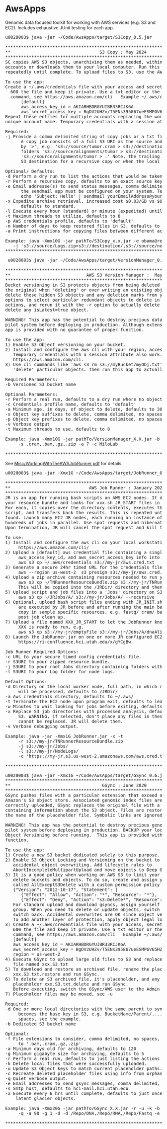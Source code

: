 # AwsApps
Genomic data focused toolkit for working with AWS services (e.g. S3 and EC2). Includes exhaustive JUnit testing for each app. 

<pre>
u0028003$ java -jar ~/Code/AwsApps/target/S3Copy_0.5.jar 

**************************************************************************************
**                                  S3 Copy : May 2024                              **
**************************************************************************************
SC copies AWS S3 objects, unarchiving them as needed, within the same or different
accounts or downloads them to your local computer. Run this as a daemon with -l or run
repeatedly until complete. To upload files to S3, use the AWS CLI. 

To use the app:
Create a ~/.aws/credentials file with your access and secret info, chmod
  600 the file and keep it private. Use a txt editor or the AWS CLI configure
  command, see https://aws.amazon.com/cli   Example ~/.aws/credentials file:
      [default]
      aws_access_key_id = AKIARHBDRGYUIBR33RCJK6A
      aws_secret_access_key = BgDV2UHZv/T5ENs395867ueESMPGV65HZMpUQ
Repeat these entries for multiple accounts replacing the word 'default' with a single
unique account name. Temporary credentials with a session attribute also work.

Required:
-j Provide a comma delimited string of copy jobs or a txt file with one per line.
      A copy job consists of a full S3 URI as the source and a destination separated
      by '>', e.g. 's3://source/tumor.cram > s3://destination/collabTumor.cram' or
      folders 's3://source/alignments/tumor > s3://destination/Collab/' or local
      's3://source/alignments/tumor > .' Note, the trailing '/' is required in the
      S3 destination for a recursive copy or when the local folder doesn't exist.

Optional/ Defaults:
-d Perform a dry run to list the actions that would be taken
-r Perform a recursive copy, defaults to an exact source key match
-e Email addresse(s) to send status messages, comma delimited, no spaces. Note, 
      the sendmail app must be configured on your system. Test it:
      echo 'Subject: Hello' | sendmail yourEmailAddress@yourProvider.com
-x Expedite archive retrieval, increased cost $0.03/GB vs $0.01/GB, 1-5min vs 3-12hr, 
      defaults to standard.
-l Execute every hour (standard) or minute (expedited) until complete
-t Maximum threads to utilize, defaults to 8
-p AWS credentials profile, defaults to 'default'
-n Number of days to keep restored files in S3, defaults to 1
-a Print instructions for copying files between different accounts

Example: java -Xmx10G -jar pathTo/S3Copy_x.x.jar -e obama@real.gov -p obama -d -l
   -j 's3://source/Logs.zip>s3://destination/,s3://source/normal > ~/Downloads/' -r
**************************************************************************************
</pre>

<pre>
 u0028003$ java -jar ~/Code/AwsApps/target/VersionManager_0.4.jar 

**************************************************************************************
**                             AWS S3 Version Manager :  May 2024                   **
**************************************************************************************
Bucket versioning in S3 protects objects from being deleted or overwritten by hiding
the original when 'deleting' or over writing an existing object. Use this tool to 
delete these hidden S3 objects and any deletion marks from your buckets. Use the
options to select particular redundant objects to delete in a dry run, review the
actions, and rerun it with the -r option to actually delete them. This app will not
delete any isLatest=true object.

WARNING! This app has the potential to destroy precious data. TEST IT on a
pilot system before deploying in production. Although extensively unit tested, this
app is provided with no guarantee of proper function.

To use the app:
1) Enable S3 Object versioning on your bucket.
2) Install and configure the aws cli with your region, access and secret keys.
   Temporary credentials with a session attribute also work. See 
   https://aws.amazon.com/cli. 
3) Use cli commands like 'aws s3 rm s3://myBucket/myObj.txt' or the AWS web Console to
   'delete' particular objects. Then run this app to actually delete them.

Required Parameters:
-b Versioned S3 bucket name

Optional Parameters:
-r Perform a real run, defaults to a dry run where no objects are deleted
-c Credentials profile name, defaults to 'default'
-a Minimum age, in days, of object to delete, defaults to 30
-s Object key suffixes to delete, comma delimited, no spaces
-p Object key prefixes to delete, comma delimited, no spaces
-v Verbose output
-t Maximum threads to use, defaults to 8

Example: java -Xmx10G -jar pathTo/VersionManager_X.X.jar -b mybucket-vm-test 
     -s .cram,.bam,.gz,.zip -a 7 -c MiloLab

************************************************************************************** 
</pre>

See [Misc/WorkingWithTheAWSJobRunner.pdf](https://github.com/HuntsmanCancerInstitute/AwsApps/blob/master/Misc/WorkingWithTheAWSJobRunner.pdf) for details.
<pre>
u0028003$ java -jar -Xmx1G ~/Code/AwsApps/target/JobRunner_0.3.jar 

**************************************************************************************
**                              AWS Job Runner : January 2021                       **
**************************************************************************************
JR is an app for running bash scripts on AWS EC2 nodes. It downloads and uncompressed
your resource bundle and looks for xxx.sh_JR_START files in your S3 Jobs directories.
For each, it copies over the directory contents, executes the associated xxx.sh
script, and transfers back the results. This is repeated until no unrun jobs are
found. Launch many EC2 JR nodes, each running an instance of the JR, to process
hundreds of jobs in parallel. Use spot requests and hibernation to reduce costs.
Upon termination, JR will cancel the spot request and kill the instance.

To use:
1) Install and configure the aws cli on your local workstation, see
     https://aws.amazon.com/cli/
2) Upload a [default] aws credential file containing a single set of region,
     aws_access_key_id, and aws_secret_access_key info into a private bucket, e.g.
     aws s3 cp ~/.aws/credentials s3://my-jr/aws.cred.txt 
3) Generate a secure 24hr timed URL for the credentials file, e.g.
     aws --region us-west-2  s3 presign s3://my-jr/aws.cred.txt  --expires-in 259200
4) Upload a zip archive containing resources needed to run your jobs into S3, e.g.
     aws s3 cp ~/TNRunnerResourceBundle.zip s3://my-jr/TNRunnerResourceBundle.zip
     This will be copied into the /JRDir/ directory and then unzipped.
5) Upload script and job files into a 'Jobs' directory on S3, e.g.
     aws s3 cp ~/JRJobs/A/ s3://my-jr/Jobs/A/ --recursive
6) Optional, upload bash script files ending with JR_INIT.sh and or JR_TERM.sh. These
     are executed by JR before and after running the main bash script.  Use these to
     copy in sample specific resources, e.g. fastq/ cram/ bam files, and to run
     post job clean up.
7) Upload a file named XXX_JR_START to let the JobRunner know the bash script named
     XXX is ready to run, e.g.
     aws s3 cp s3://my-jr/emptyFile s3://my-jr/Jobs/A/dnaAlignQC.sh_JR_START
8) Launch the JobRunner.jar on one or more JR configured EC2 nodes. See
     https://ri-confluence.hci.utah.edu/x/gYCgBw

Job Runner Required Options:
-c URL to your secure timed config credentials file.
-r S3URI to your zipped resource bundle.
-j S3URI to your root Jobs directory containing folders with job scripts to execute.
-l S3URI to your Log folder for node logs.

Default Options:
-d Directory on the local worker node, full path, in which resources and job files
     will be processed, defaults to /JRDir/
-a Aws credentials directory, defaults to ~/.aws/
-t Terminate the EC2 node upon program exit, defaults to leaving it running. 
-w Minutes to wait looking for jobs before exiting, defaults to 10.
-x Replace S3 job directories with processed analysis, defaults to syncing local with
     S3. WARNING, if selected, don't place any files in these S3 jobs directories that
     cannot be replaced. JR will delete them.
-v Verbose debugging output.

Example: java -jar -Xmx1G JobRunner.jar -x -t 
     -r s3://my-jr/TNRunnerResourceBundle.zip
     -j s3://my-jr/Jobs/
     -l s3://my-jr/NodeLogs/
     -c 'https://my-jr.s3.us-west-2.amazonaws.com/aws.cred.txt?X-AmRun...'

**************************************************************************************
</pre>

<pre>
u0028003$ java -jar -Xmx1G ~/Code/AwsApps/target/GSync_0.6.jar 
**************************************************************************************
**                                   GSync : June 2020                              **
**************************************************************************************
GSync pushes files with a particular extension that exceed a given size and age to 
Amazon's S3 object store. Associated genomic index files are also moved. Once 
correctly uploaded, GSync replaces the original file with a local txt placeholder file 
containing information about the S3 object. Files are restored or deleted by modifying
the name of the placeholder file. Symbolic links are ignored.

WARNING! This app has the potential to destroy precious genomic data. TEST IT on a
pilot system before deploying in production. BACKUP your local files and ENABLE S3
Object Versioning before running.  This app is provided with no guarantee of proper
function.

To use the app:
1) Create a new S3 bucket dedicated solely to this purpose. Use it for nothing else.
2) Enable S3 Object Locking and Versioning on the bucket to assist in preventing 
   accidental object overwriting. Add lifecycle rules to
   AbortIncompleteMultipartUpload and move objects to Deep Glacier.
3) It is a good policy when working on AWS S3 to limit your ability to accidentally
   delete buckets and objects. To do so, create and assign yourself to an AWS Group 
   called AllExceptS3Delete with a custom permission policy that denies s3:Delete*:
   {"Version": "2012-10-17", "Statement": [
      {"Effect": "Allow", "Action": "*", "Resource": "*"},
      {"Effect": "Deny", "Action": "s3:Delete*", "Resource": "*"} ]}
   For standard upload and download gsyncs, assign yourself to the AllExceptS3Delete
   group. When you need to delete or update objects, switch to the Admin group, then
   switch back. Accidental overwrites are OK since object versioning is enabled.
   To add another layer of protection, apply object legal locks via the aws cli.
3) Create a ~/.aws/credentials file with your access, secret, and region info, chmod
   600 the file and keep it private. Use a txt editor or the aws cli configure
   command, see https://aws.amazon.com/cli   Example ~/.aws/credentials file:
   [default]
   aws_access_key_id = AKIARHBDRGYUIBR33RCJK6A
   aws_secret_access_key = BgDV2UHZv/T5ENs395867ueESMPGV65HZMpUQ
   region = us-west-2
4) Execute GSync to upload large old files to S3 and replace them with a placeholder
   file named xxx.S3.txt
5) To download and restore an archived file, rename the placeholder
   xxx.S3.txt.restore and run GSync.
6) To delete an S3 archived file, it's placeholder, and any local files, rename the 
   placeholder xxx.S3.txt.delete and run GSync.
   Before executing, switch the GSync/AWS user to the Admin group.
7) Placeholder files may be moved, see -u

Required:
-d One or more local directories with the same parent to sync. This parent dir
     becomes the base key in S3, e.g. BucketName/Parent/.... Comma delimited, no
     spaces, see the example.
-b Dedicated S3 bucket name

Optional:
-f File extensions to consider, comma delimited, no spaces, case sensitive. Defaults
     to '.bam,.cram,.gz,.zip'
-a Minimum days old for archiving, defaults to 120
-g Minimum gigabyte size for archiving, defaults to 5
-r Perform a real run, defaults to just listing the actions that would be taken.
-k Delete local files that were successfully uploaded.
-u Update S3 Object keys to match current placeholder paths.
-c Recreate deleted placeholder files using info from orphaned S3 Objects.
-q Quiet verbose output.
-e Email addresses to send gsync messages, comma delimited, no spaces.
-s Smtp host, defaults to hci-mail.hci.utah.edu
-x Execute every 6 hrs until complete, defaults to just once, good for downloading
    latent glacier objects.

Example: java -Xmx20G -jar pathTo/GSync_X.X.jar -r -u -k -b hcibioinfo_gsync_repo 
     -q -a 90 -g 1 -d -d /Repo/DNA,/Repo/RNA,/Repo/Fastq -e obama@real.gov

**************************************************************************************
</pre>

